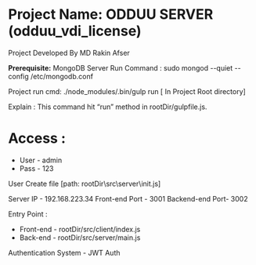 # Project Name: ODDUU SERVER (odduu_vdi_license)
Project Developed By MD Rakin Afser


**Prerequisite:** MongoDB Server
	Run Command : sudo mongod --quiet --config /etc/mongodb.conf

Project run cmd: ./node_modules/.bin/gulp run [ In Project Root directory]

Explain : This command hit “run” method in rootDir/gulpfile.js.

# Access : 

- User - admin
- Pass - 123

User Create file [path: rootDir\src\server\init.js] 

Server IP - 192.168.223.34
Front-end Port  - 3001
Backend-end Port- 3002


Entry Point : 

- Front-end - rootDir/src/client/index.js
- Back-end - rootDir/src/server/main.js

Authentication System - JWT Auth

